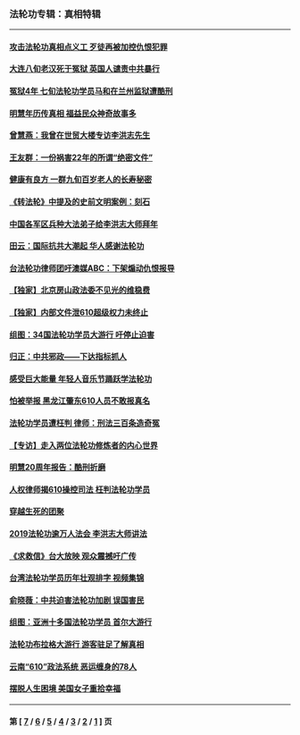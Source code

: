 ### 法轮功专辑：真相特辑
---
#### [攻击法轮功真相点义工 歹徒再被加控仇恨犯罪](../../pages/nf4389/n13601019.md?04140430) 
#### [大连八旬老汉死于冤狱 英国人谴责中共暴行](../../pages/nf4389/n13480118.md?04140430) 
#### [冤狱4年 七旬法轮功学员马和在兰州监狱遭酷刑](../../pages/nf4389/n13304688.md?04140430) 
#### [明慧年历传真相 福益民众神奇故事多](../../pages/nf4389/n13294545.md?04140430) 
#### [曾慧燕：我曾在世贸大楼专访李洪志先生](../../pages/nf4389/n12898729.md?04140430) 
#### [王友群：一份祸害22年的所谓“绝密文件”](../../pages/nf4389/n12871750.md?04140430) 
#### [健康有良方 一群九旬百岁老人的长寿秘密](../../pages/nf4389/n12847475.md?04140430) 
#### [《转法轮》中提及的史前文明案例：刻石](../../pages/nf4389/n12758577.md?04140430) 
#### [中国各军区兵种大法弟子给李洪志大师拜年](../../pages/nf4389/n12750047.md?04140430) 
#### [田云：国际抗共大潮起 华人感谢法轮功](../../pages/nf4389/n12357708.md?04140430) 
#### [台法轮功律师团吁澳媒ABC：下架煽动仇恨报导](../../pages/nf4389/n12279917.md?04140430) 
#### [【独家】北京房山政法委不见光的维稳费](../../pages/nf4389/n12031979.md?04140430) 
#### [【独家】内部文件泄610超级权力未终止](../../pages/nf4389/n12023895.md?04140430) 
#### [组图：34国法轮功学员大游行 吁停止迫害](../../pages/nf4389/n11492658.md?04140430) 
#### [归正：中共邪政——下达指标抓人](../../pages/nf4389/n11474770.md?04140430) 
#### [感受巨大能量 年轻人音乐节踊跃学法轮功](../../pages/nf4389/n11441981.md?04140430) 
#### [怕被举报 黑龙江肇东610人员不敢报真名](../../pages/nf4389/n11436499.md?04140430) 
#### [法轮功学员遭枉判 律师：刑法三百条造奇冤](../../pages/nf4389/n11433943.md?04140430) 
#### [【专访】走入两位法轮功修炼者的内心世界](../../pages/nf4389/n11415623.md?04140430) 
#### [明慧20周年报告：酷刑折磨](../../pages/nf4389/n11387954.md?04140430) 
#### [人权律师揭610操控司法 枉判法轮功学员](../../pages/nf4389/n11313370.md?04140430) 
#### [穿越生死的团聚](../../pages/nf4389/n11258922.md?04140430) 
#### [2019法轮功逾万人法会 李洪志大师讲法](../../pages/nf4389/n11265303.md?04140430) 
#### [《求救信》台大放映 观众震撼吁广传](../../pages/nf4389/n10922251.md?04140430) 
#### [台湾法轮功学员历年壮观排字 视频集锦](../../pages/nf4389/n10878789.md?04140430) 
#### [俞晓薇：中共迫害法轮功加剧 误国害民](../../pages/nf4389/n10859260.md?04140430) 
#### [组图：亚洲十多国法轮功学员 首尔大游行](../../pages/nf4389/n10781149.md?04140430) 
#### [法轮功布拉格大游行 游客驻足了解真相](../../pages/nf4389/n10749360.md?04140430) 
#### [云南“610”政法系统 恶运缠身的78人](../../pages/nf4389/n10747534.md?04140430) 
#### [摆脱人生困境 美国女子重拾幸福](../../pages/nf4389/n10688678.md?04140430) 

---
#### 第 [ [7](./7.md?04140430) / [6](./6.md?04140430) / [5](./5.md?04140430) / [4](./4.md?04140430) / [3](./3.md?04140430) / [2](./2.md?04140430) / [1](./1.md?04140430) ] 页
